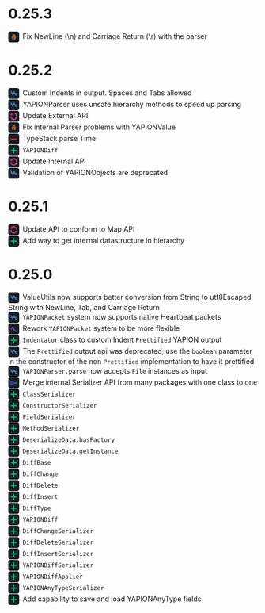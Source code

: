# 0.25.3

<div style="margin-bottom: 1px">
<img src="../icons/fix.png" width="22px" style="vertical-align: middle; margin-right: 3px"> Fix NewLine (\n) and Carriage Return (\r) with the parser
</div>

# 0.25.2

<div style="margin-bottom: 1px">
<img src="../icons/streamline.png" width="22px" style="vertical-align: middle; margin-right: 3px"> Custom Indents in output. Spaces and Tabs allowed
</div>
<div style="margin-bottom: 1px">
<img src="../icons/streamline.png" width="22px" style="vertical-align: middle; margin-right: 3px"> YAPIONParser uses unsafe hierarchy methods to speed up parsing
</div>
<div style="margin-bottom: 1px">
<img src="../icons/update.png" width="22px" style="vertical-align: middle; margin-right: 3px"> Update External API
</div>
<div style="margin-bottom: 1px">
<img src="../icons/fix.png" width="22px" style="vertical-align: middle; margin-right: 3px"> Fix internal Parser problems with YAPIONValue
</div>
<div style="margin-bottom: 1px">
<img src="../icons/remove.png" width="22px" style="vertical-align: middle; margin-right: 3px"> TypeStack parse Time
</div>
<div style="margin-bottom: 1px">
<img src="../icons/add.png" width="22px" style="vertical-align: middle; margin-right: 3px"> <code>YAPIONDiff</code>
</div>
<div style="margin-bottom: 1px">
<img src="../icons/update.png" width="22px" style="vertical-align: middle; margin-right: 3px"> Update Internal API
</div>
<div style="margin-bottom: 1px">
<img src="../icons/streamline.png" width="22px" style="vertical-align: middle; margin-right: 3px"> Validation of YAPIONObjects are deprecated
</div>

# 0.25.1

<div style="margin-bottom: 1px">
<img src="../icons/update.png" width="22px" style="vertical-align: middle; margin-right: 3px"> Update API to conform to Map API
</div>
<div style="margin-bottom: 1px">
<img src="../icons/add.png" width="22px" style="vertical-align: middle; margin-right: 3px"> Add way to get internal datastructure in hierarchy
</div>

# 0.25.0

<div style="margin-bottom: 1px">
<img src="../icons/streamline.png" width="22px" style="vertical-align: middle; margin-right: 3px"> ValueUtils now supports better conversion from String to utf8Escaped String with NewLine, Tab, and Carriage Return
</div>
<div style="margin-bottom: 1px">
<img src="../icons/streamline.png" width="22px" style="vertical-align: middle; margin-right: 3px"> <code>YAPIONPacket</code> system now supports native Heartbeat packets
</div>
<div style="margin-bottom: 1px">
<img src="../icons/rework.png" width="22px" style="vertical-align: middle; margin-right: 3px"> Rework <code>YAPIONPacket</code> system to be more flexible
</div>
<div style="margin-bottom: 1px">
<img src="../icons/add.png" width="22px" style="vertical-align: middle; margin-right: 3px"> <code>Indentator</code> class to custom Indent <code>Prettified</code> YAPION output
</div>
<div style="margin-bottom: 1px">
<img src="../icons/streamline.png" width="22px" style="vertical-align: middle; margin-right: 3px"> The <code>Prettified</code> output api was deprecated, use the <code>boolean</code> parameter in the constructor of the non <code>Prettified</code> implementation to have it prettified
</div>
<div style="margin-bottom: 1px">
<img src="../icons/streamline.png" width="22px" style="vertical-align: middle; margin-right: 3px"> <code>YAPIONParser.parse</code> now accepts <code>File</code> instances as input
</div>
<div style="margin-bottom: 1px">
<img src="../icons/merge.png" width="22px" style="vertical-align: middle; margin-right: 3px"> Merge internal Serializer API from many packages with one class to one
</div>
<div style="margin-bottom: 1px">
<img src="../icons/add.png" width="22px" style="vertical-align: middle; margin-right: 3px"> <code>ClassSerializer</code>
</div>
<div style="margin-bottom: 1px">
<img src="../icons/add.png" width="22px" style="vertical-align: middle; margin-right: 3px"> <code>ConstructorSerializer</code>
</div>
<div style="margin-bottom: 1px">
<img src="../icons/add.png" width="22px" style="vertical-align: middle; margin-right: 3px"> <code>FieldSerializer</code>
</div>
<div style="margin-bottom: 1px">
<img src="../icons/add.png" width="22px" style="vertical-align: middle; margin-right: 3px"> <code>MethodSerializer</code>
</div>
<div style="margin-bottom: 1px">
<img src="../icons/add.png" width="22px" style="vertical-align: middle; margin-right: 3px"> <code>DeserializeData.hasFactory</code>
</div>
<div style="margin-bottom: 1px">
<img src="../icons/add.png" width="22px" style="vertical-align: middle; margin-right: 3px"> <code>DeserializeData.getInstance</code>
</div>
<div style="margin-bottom: 1px">
<img src="../icons/add.png" width="22px" style="vertical-align: middle; margin-right: 3px"> <code>DiffBase</code>
</div>
<div style="margin-bottom: 1px">
<img src="../icons/add.png" width="22px" style="vertical-align: middle; margin-right: 3px"> <code>DiffChange</code>
</div>
<div style="margin-bottom: 1px">
<img src="../icons/add.png" width="22px" style="vertical-align: middle; margin-right: 3px"> <code>DiffDelete</code>
</div>
<div style="margin-bottom: 1px">
<img src="../icons/add.png" width="22px" style="vertical-align: middle; margin-right: 3px"> <code>DiffInsert</code>
</div>
<div style="margin-bottom: 1px">
<img src="../icons/add.png" width="22px" style="vertical-align: middle; margin-right: 3px"> <code>DiffType</code>
</div>
<div style="margin-bottom: 1px">
<img src="../icons/add.png" width="22px" style="vertical-align: middle; margin-right: 3px"> <code>YAPIONDiff</code>
</div>
<div style="margin-bottom: 1px">
<img src="../icons/add.png" width="22px" style="vertical-align: middle; margin-right: 3px"> <code>DiffChangeSerializer</code>
</div>
<div style="margin-bottom: 1px">
<img src="../icons/add.png" width="22px" style="vertical-align: middle; margin-right: 3px"> <code>DiffDeleteSerializer</code>
</div>
<div style="margin-bottom: 1px">
<img src="../icons/add.png" width="22px" style="vertical-align: middle; margin-right: 3px"> <code>DiffInsertSerializer</code>
</div>
<div style="margin-bottom: 1px">
<img src="../icons/add.png" width="22px" style="vertical-align: middle; margin-right: 3px"> <code>YAPIONDiffSerializer</code>
</div>
<div style="margin-bottom: 1px">
<img src="../icons/add.png" width="22px" style="vertical-align: middle; margin-right: 3px"> <code>YAPIONDiffApplier</code>
</div>
<div style="margin-bottom: 1px">
<img src="../icons/add.png" width="22px" style="vertical-align: middle; margin-right: 3px"> <code>YAPIONAnyTypeSerializer</code>
</div>
<div style="margin-bottom: 1px">
<img src="../icons/add.png" width="22px" style="vertical-align: middle; margin-right: 3px"> Add capability to save and load YAPIONAnyType fields
</div>
